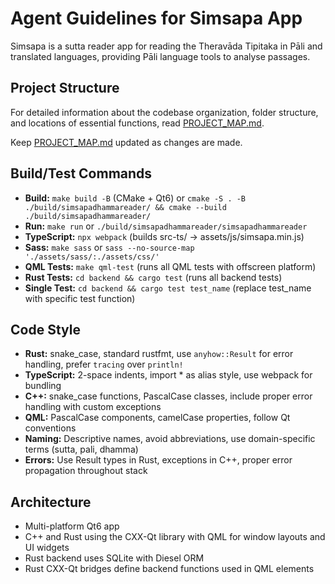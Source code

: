 # Agent Guidelines for Simsapa App

Simsapa is a sutta reader app for reading the Theravāda Tipitaka in Pāli and translated languages, providing Pāli language tools to analyse passages.

## Project Structure

For detailed information about the codebase organization, folder structure, and locations of essential functions, read [PROJECT_MAP.md](./PROJECT_MAP.md).

Keep [PROJECT_MAP.md](./PROJECT_MAP.md) updated as changes are made.

## Build/Test Commands

- **Build:** `make build -B` (CMake + Qt6) or `cmake -S . -B ./build/simsapadhammareader/ && cmake --build ./build/simsapadhammareader/`
- **Run:** `make run` or `./build/simsapadhammareader/simsapadhammareader`
- **TypeScript:** `npx webpack` (builds src-ts/ → assets/js/simsapa.min.js)
- **Sass:** `make sass` or `sass --no-source-map './assets/sass/:./assets/css/'`
- **QML Tests:** `make qml-test` (runs all QML tests with offscreen platform)
- **Rust Tests:** `cd backend && cargo test` (runs all backend tests)
- **Single Test:** `cd backend && cargo test test_name` (replace test_name with specific test function)

## Code Style

- **Rust:** snake_case, standard rustfmt, use `anyhow::Result` for error handling, prefer `tracing` over `println!`
- **TypeScript:** 2-space indents, import * as alias style, use webpack for bundling
- **C++:** snake_case functions, PascalCase classes, include proper error handling with custom exceptions
- **QML:** PascalCase components, camelCase properties, follow Qt conventions
- **Naming:** Descriptive names, avoid abbreviations, use domain-specific terms (sutta, pali, dhamma)
- **Errors:** Use Result types in Rust, exceptions in C++, proper error propagation throughout stack

## Architecture

- Multi-platform Qt6 app
- C++ and Rust using the CXX-Qt library with QML for window layouts and UI widgets
- Rust backend uses SQLite with Diesel ORM
- Rust CXX-Qt bridges define backend functions used in QML elements
